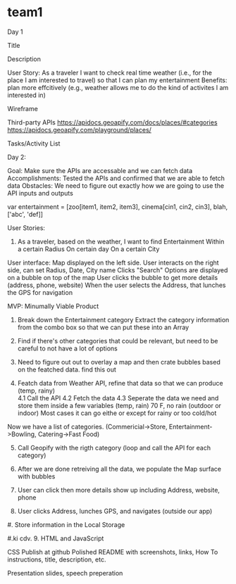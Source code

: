 # team1
Day 1

Title


Description


User Story:
As a traveler
I want to check real time weather (i.e., for the place I am interested to travel) so that I can plan my entertainment
Benefits: plan more effcitively (e.g., weather allows me to do the kind of activites I am interested in)

Wireframe


Third-party APIs
<weather API>
https://apidocs.geoapify.com/docs/places/#categories
https://apidocs.geoapify.com/playground/places/

Tasks/Activity List

Day 2:

Goal: Make sure the APIs are accessable and we can fetch data
Accomplishments: Tested the APIs and confirmed that we are able to fetch data
Obstacles: We need to figure out exactly how we are going to use the API inputs and outputs


var entertainment = [zoo[item1, item2, item3], cinema[cin1, cin2, cin3], blah, ['abc', 'def]]



User Stories:
1. As a traveler, based on the weather, I want to find
	Entertainment
	Within a certain Radius
	On certain day
	On a certain City

User interface: 
Map displayed on the left side.
User interacts on the right side, can set Radius, Date, City name
Clicks "Search"
Options are displayed on a bubble on top of the map
User clicks the bubble to get more details (address, phone, website)
When the user selects the Address, that lunches the GPS for navigation

MVP: Minumally Viable Product

1. Break down the Entertainment category
	Extract the category information from the combo box so that we can put these into an Array
2. Find if there's other categories that could be relevant, but need to be careful to not have a lot of options

3. Need to figure out out to overlay a map and then crate bubbles based on the featched data.
	find this out

4. Featch data from Weather API, refine that data so that we can produce (temp, rainy)	
	4.1 Call the API
	4.2 Fetch the data
	4.3 Seperate the data we need and store them inside a few variables (temp, rain)
		70 F, no rain (outdoor or indoor)
		Most cases it can go eithe or except for rainy or too cold/hot

Now we have a list of categories. (Commericial->Store, Entertainment->Bowling, Catering->Fast Food)


5. Call Geopify with the rigth category (loop and call the API for each category)   

6. After we are done retreiving all the data, we populate the Map surface with bubbles

7. User can click then more details show up including Address, website, phone

8. User clicks Address, lunches GPS, and navigates (outside our app)

#. Store information in the Local Storage

#.ki
cdv.
9. HTML and JavaScript

CSS 
Publish at github
Polished README with screenshots, links, How To instructions, title, description, etc.

Presentation slides, speech preperation	
	











